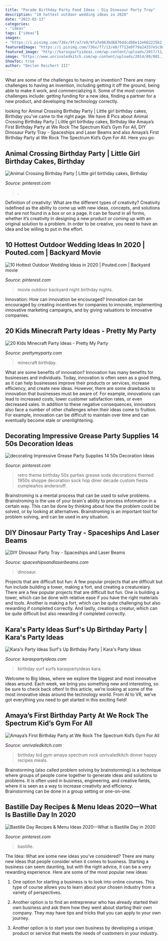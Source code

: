 ```yaml
---
title: "Parade Birthday Party Food Ideas : Diy Dinosaur Party Tray"
description: "10 hottest outdoor wedding ideas in 2020"
date: "2023-02-13"
categories:
- "ideas"
tags: ["ideas"]
images:
- "https://i.pinimg.com/736x/9f/a7/e9/9fa7e963bd6876ddcdb8e12e662225b2.jpg"
featuredImage: "https://i.pinimg.com/736x/f7/13/e0/f713e0f79a24337e5c9d53ba03f147f6--backyard-movie-nights-outdoor-movie-nights.jpg"
featured_image: "http://karaspartyideas.com/wp-content/uploads/2017/11/Surfs-Up-Birthday-Party-via-Karas-Party-Ideas-KarasPartyIdeas.com5_.jpg"
image: "https://www.unrivaledkitch.com/wp-content/uploads/2014/09/001.jpg"
ShowToc: true
author: "Declan Reichert III"
---
```



What are some of the challenges to having an invention?
There are many challenges to having an invention, including getting it off the ground, being able to make it work, and commercializing it. Some of the most common challenges include: getting funding for a new idea, finding a partner for a new product, and developing the technology correctly.

	

		
looking for Animal Crossing Birthday Party | Little girl birthday cakes, Birthday you've came to the right page. We have 8 Pics about Animal Crossing Birthday Party | Little girl birthday cakes, Birthday like Amaya’s First Birthday Party at We Rock The Spectrum Kid’s Gym For All, DIY Dinosaur Party Tray - Spaceships and Laser Beams and also Amaya’s First Birthday Party at We Rock The Spectrum Kid’s Gym For All. Here you go:
		
    
## Animal Crossing Birthday Party | Little Girl Birthday Cakes, Birthday

<img loading=lazy src="https://i.pinimg.com/736x/d1/ab/7c/d1ab7c72ea69c3c0b50bbf6eb4f83f94.jpg" onerror="this.onerror=null;this.src='https://tse3.mm.bing.net/th?id=OIP.DdsvGyI6AiOKcOfLaLtkHAHaJ3&amp;pid=15.1';" alt="Animal Crossing Birthday Party | Little girl birthday cakes, Birthday">

_Source: pinterest.com_

>. 

	

Definition of creativity: What are the different types of creativity?
Creativity isdefined as the ability to come up with new ideas, concepts, and solutions that are not found in a box or on a page. It can be found in all forms, whether it’s creativity in designing a new product or coming up with an original solution to a problem. In order to be creative, you need to have an idea and be willing to put in the effort.

    
## 10 Hottest Outdoor Wedding Ideas In 2020 | Pouted.com | Backyard Movie

<img loading=lazy src="https://i.pinimg.com/736x/f7/13/e0/f713e0f79a24337e5c9d53ba03f147f6--backyard-movie-nights-outdoor-movie-nights.jpg" onerror="this.onerror=null;this.src='https://tse2.mm.bing.net/th?id=OIP.xbwvo8ROIDZ_gqzudTrnPgHaK1&amp;pid=15.1';" alt="10 Hottest Outdoor Wedding Ideas in 2020 | Pouted.com | Backyard movie">

_Source: pinterest.com_

>movie outdoor backyard night birthday nights. 

	

Innovation: How can innovation be encouraged?
Innovation can be encouraged by creating incentives for companies to innovate, implementing innovative marketing campaigns, and by giving valuations to innovative companies.

    
## 20 Kids Minecraft Party Ideas - Pretty My Party

<img loading=lazy src="https://www.prettymyparty.com/wp-content/uploads/2017/06/minecraft-tnt-birthday-cake.jpg" onerror="this.onerror=null;this.src='https://tse1.mm.bing.net/th?id=OIP.Nf86K4GDwO6erSl9Yl5JygHaJ3&amp;pid=15.1';" alt="20 Kids Minecraft Party Ideas - Pretty My Party">

_Source: prettymyparty.com_

>minecraft birthday. 

	

What are some benefits of innovation?
Innovation has many benefits for businesses and individuals. Today, innovation is often seen as a good thing, as it can help businesses improve their products or services, increase efficiency, and create new ideas. However, there are some drawbacks to innovation that businesses must be aware of. For example, innovations can lead to increased costs, lower customer satisfaction rates, or even decreased sales. In addition to these negative consequences, innovators also face a number of other challenges when their ideas come to fruition. For example, innovation can be difficult to maintain over time and can eventually become stale or unenlightening.

    
## Decorating Impressive Grease Party Supplies 14 50s Decoration Ideas

<img loading=lazy src="https://i.pinimg.com/736x/9f/a7/e9/9fa7e963bd6876ddcdb8e12e662225b2.jpg" onerror="this.onerror=null;this.src='https://tse2.mm.bing.net/th?id=OIP.2EphkcEodIbNCCSUFW9XzwHaLH&amp;pid=15.1';" alt="decorating Impressive Grease Party Supplies 14 50s Decoration Ideas">

_Source: pinterest.com_

>retro theme birthday 50s parties grease soda decorations themed 1950s shoppe decoration sock hop diner decade custom fiesta cumpleaños andersruff. 

	

Brainstroming is a mental process that can be used to solve problems. Brainstroming is the use of your brain's ability to process information in a certain way. This can be done by thinking about how the problem could be solved, or by looking at alternatives. Brainstroming is an important tool for problem solving, and can be used in any situation.

    
## DIY Dinosaur Party Tray - Spaceships And Laser Beams

<img loading=lazy src="https://spaceshipsandlaserbeams.com/wp-content/uploads/2015/09/diy-dinosaur-party-ideas-tray-54.jpg" onerror="this.onerror=null;this.src='https://tse1.mm.bing.net/th?id=OIP.y598M2WpvLMPU1EZHjrcTgHaKl&amp;pid=15.1';" alt="DIY Dinosaur Party Tray - Spaceships and Laser Beams">

_Source: spaceshipsandlaserbeams.com_

>dinosaur. 

	

Projects that are difficult but fun: A few popular projects that are difficult but fun include building a tower, making a fort, and creating a creatureiary.
There are a few popular projects that are difficult but fun. One is building a tower, which can be done with relative ease if you have the right materials and tools. Another is making a fort, which can be quite challenging but also rewarding if completed correctly. And lastly, creating a creatur, which can be quite difficult but also rewarding if completed correctly.

    
## Kara&#039;s Party Ideas Surf&#039;s Up Birthday Party | Kara&#039;s Party Ideas

<img loading=lazy src="http://karaspartyideas.com/wp-content/uploads/2017/11/Surfs-Up-Birthday-Party-via-Karas-Party-Ideas-KarasPartyIdeas.com5_.jpg" onerror="this.onerror=null;this.src='https://tse3.mm.bing.net/th?id=OIP.cOjI6ziXBNje8WVQ7m6ZigHaJ3&amp;pid=15.1';" alt="Kara&#039;s Party Ideas Surf&#039;s Up Birthday Party | Kara&#039;s Party Ideas">

_Source: karaspartyideas.com_

>birthday surf surfs karaspartyideas kara. 

	

Welcome to Big Ideas, where we explore the biggest and most innovative ideas around. Each week, we bring you something new and interesting, so be sure to check back often! In this article, we’re looking at some of the most innovative ideas around the technology world. From AI to VR, we’ve got everything you need to get started in this exciting field!

    
## Amaya’s First Birthday Party At We Rock The Spectrum Kid’s Gym For All

<img loading=lazy src="https://www.unrivaledkitch.com/wp-content/uploads/2014/09/001.jpg" onerror="this.onerror=null;this.src='https://tse1.mm.bing.net/th?id=OIP.gPf-OWg_ckRuAVrEEWBesgHaJ4&amp;pid=15.1';" alt="Amaya’s First Birthday Party at We Rock The Spectrum Kid’s Gym For All">

_Source: unrivaledkitch.com_

>birthday kid gym amaya spectrum rock unrivaledkitch dinner happy recipes meals. 

	

Brainstorming (also called problem solving by brainstorming) is a technique where groups of people come together to generate ideas and solutions to problems. It is often used in business, engineering, and creative fields, where it is seen as a way to increase creativity and efficiency. Brainstorming can be done in a group setting or one-on-one.

    
## Bastille Day Recipes &amp; Menu Ideas 2020—What Is Bastille Day In 2020

<img loading=lazy src="https://i.pinimg.com/736x/49/4f/a3/494fa36d069c1afb00cb5cbaa234d7fd.jpg" onerror="this.onerror=null;this.src='https://tse4.mm.bing.net/th?id=OIP.RJUKph4FkBMm7VOY6UfC6QHaLH&amp;pid=15.1';" alt="Bastille Day Recipes &amp; Menu Ideas 2020—What is Bastille Day in 2020">

_Source: pinterest.com_

>bastille. 

	

The Idea: What are some new ideas you've considered?
There are many new ideas that people consider when it comes to business. Starting a business can seem daunting, but with the right advice, it can be a very rewarding experience. Here are some of the most popular new ideas:
1. One option for starting a business is to look into online courses. This type of course allows you to learn about your chosen industry from a variety of perspectives.

2. Another option is to find an entrepreneur who has already started their own business and ask them how they went about starting their own company. They may have tips and tricks that you can apply to your own journey.

3. Another option is to start your own business by developing a unique product or service that meets the needs of customers in your industry.

